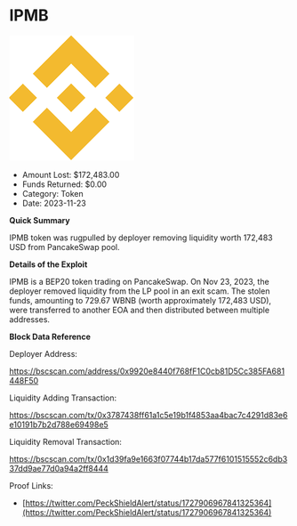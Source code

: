 # IPMB
![IPMB](/rektimages/Fake-IPMB-Token-Rugpull.png)
- Amount Lost: $172,483.00
- Funds Returned: $0.00
- Category: Token
- Date: 2023-11-23

**Quick Summary**

IPMB token was rugpulled by deployer removing liquidity worth 172,483 USD from PancakeSwap pool.

  


 **Details of the Exploit**

IPMB is a BEP20 token trading on PancakeSwap. On Nov 23, 2023, the deployer removed liquidity from the LP pool in an exit scam. The stolen funds, amounting to 729.67 WBNB (worth approximately 172,483 USD), were transferred to another EOA and then distributed between multiple addresses.

  


 **Block Data Reference**

Deployer Address:

https://bscscan.com/address/0x9920e8440f768fF1C0cb81D5Cc385FA681448F50

  


Liquidity Adding Transaction:

https://bscscan.com/tx/0x3787438ff61a1c5e19b1f4853aa4bac7c4291d83e6e10191b7b2d788e69498e5

  


Liquidity Removal Transaction:

https://bscscan.com/tx/0x1d39fa9e1663f07744b17da577f6101515552c6db337dd9ae77d0a94a2ff8444


Proof Links:
- [https://twitter.com/PeckShieldAlert/status/1727906967841325364](https://twitter.com/PeckShieldAlert/status/1727906967841325364)


